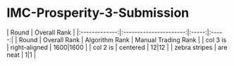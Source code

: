# IMC-Prosperity-3-Submission
| Round         | Overall Rank           |
|:-------------:|:----------------------:|:-----:|:-----:|
| Round         | Overall Rank           | Algorithm Rank  | Manual Trading Rank  |
| col 3 is      | right-aligned | $1600 |$1600 |
| col 2 is      | centered      |   $12 |$12 |
| zebra stripes | are neat      |    $1 |$1 |
